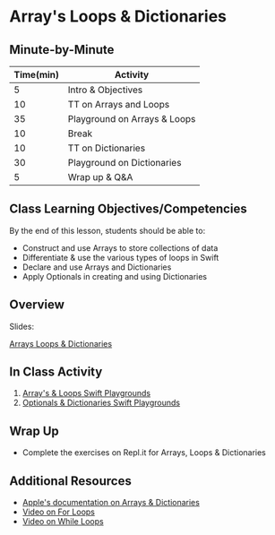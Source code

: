 # Array's Loops & Dictionaries

## Minute-by-Minute

| **Time(min)** | **Activity**                |
| ------------- | --------------------------- |
| 5             | Intro & Objectives          |
| 10            | TT on Arrays and Loops      |
| 35            | Playground on Arrays & Loops|
| 10            | Break                       |
| 10            | TT on Dictionaries          |
| 30            | Playground on Dictionaries  |
| 5             | Wrap up & Q&A               |

## Class Learning Objectives/Competencies
By the end of this lesson, students should be able to:

- Construct and use Arrays to store collections of data
- Differentiate & use the various types of loops in Swift
- Declare and use Arrays and Dictionaries
- Apply Optionals in creating and using Dictionaries

## Overview

Slides:

[Arrays Loops & Dictionaries](https://docs.google.com/presentation/d/1-QFzAVF7x2pDSOAnifyH7NfqdDzIr99CRlTcma5KcrQ/edit?usp=sharing)

## In Class Activity

1. [Array's & Loops Swift Playgrounds](https://github.com/MakeSchool-Tutorials/Intro-Arrays-Loops-Swift-Playground/archive/swift4.zip)
1. [Optionals & Dictionaries Swift Playgrounds](https://github.com/MakeSchool-Tutorials/Intro-Optionals-Dictionaries-Playground/archive/master.zip)

## Wrap Up

- Complete the exercises on Repl.it for Arrays, Loops & Dictionaries

## Additional Resources

- [Apple's documentation on Arrays & Dictionaries](https://docs.swift.org/swift-book/LanguageGuide/CollectionTypes.html)
- [Video on For Loops](https://www.youtube.com/watch?v=vxyrLbmm9Oo)
- [Video on While Loops](https://www.youtube.com/watch?v=XDJXLw0Y3Hs)

